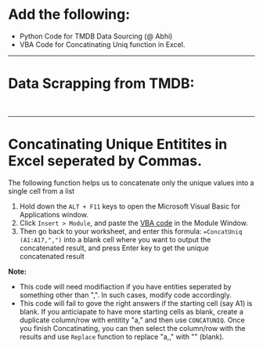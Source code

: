 # Add the following:
+ Python Code for TMDB Data Sourcing (@ Abhi)
+ VBA Code for Concatinating Uniq function in Excel.

--------------

# Data Scrapping from TMDB: 


<br>






--------------
# Concatinating Unique Entitites in Excel seperated by Commas.
The following function helps us to concatenate only the unique values into a single cell from a list
  1. Hold down the `ALT + F11` keys to open the Microsoft Visual Basic for Applications window.
  2. Click `Insert > Module`, and paste the [VBA code]() in the Module Window.
  3. Then go back to your worksheet, and enter this formula: `=ConcatUniq (A1:A17,",")` into a blank cell where you want to output the concatenated result, and press Enter key to get the unique concatenated result
  
**Note:**
+ This code will need modifiaction if you have entities seperated by something other than ",". In such cases, modify code accordingly.
+ This code will fail to gove the right answers if the starting cell (say A1) is blank. If you anticiapate to have more starting cells as blank, create a duplicate column/row with entitity "a," and then use `CONCATUNIQ`. Once you finish Concatinating, you can then select the column/row with the results and use `Replace` function to replace "a,," with "" (blank). 
